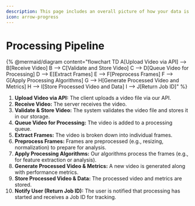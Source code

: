 ```yaml
---
description: This page includes an overall picture of how your data is processed.
icon: arrow-progress
---
```


# Processing Pipeline

{% @mermaid/diagram content="flowchart TD
    A[Upload Video via API] --> B[Receive Video]
    B --> C[Validate and Store Video]
    C --> D[Queue Video for Processing]
    D --> E[Extract Frames]
    E --> F[Preprocess Frames]
    F --> G[Apply Processing Algorithms]
    G --> H[Generate Processed Video and Metrics]
    H --> I[Store Processed Video and Data]
    I --> J[Return Job ID]" %}

1. **Upload Video via API:** The client uploads a video file via our API.
2. **Receive Video:** The server receives the video.
3. **Validate & Store Video:** The system validates the video file and stores it in our storage.
4. **Queue Video for Processing:** The video is added to a processing queue.
5. **Extract Frames:** The video is broken down into individual frames.
6. **Preprocess Frames:** Frames are preprocessed (e.g., resizing, normalization) to prepare for analysis.
7. **Apply Processing Algorithms:** Our algorithms process the frames (e.g., for feature extraction or analysis).
8. **Generate Processed Video & Metrics:** A new video is generated along with performance metrics.
9. **Store Processed Video & Data:** The processed video and metrics are stored.
10. **Notify User (Return Job ID):** The user is notified that processing has started and receives a Job ID for tracking.
